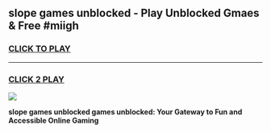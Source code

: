 
## slope games unblocked - Play Unblocked Gmaes & Free #miigh
<h3>
<a href="https://news.freeplayer.one?title=slope_games_unblocked&ref=03M">CLICK TO PLAY</a></h3>
<hr>

<h3>
<a href="https://news.freeplayer.one?title=slope_games_unblocked&ref=03M">CLICK 2 PLAY</a>
  
</h3>

<a href="https://news.freeplayer.one?title=slope_games_unblocked&ref=03M"><img src="https://clearcache.store/games.png"></a>


**slope games unblocked games unblocked: Your Gateway to Fun and Accessible Online Gaming**
